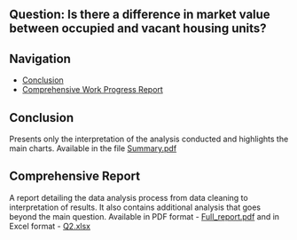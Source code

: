 ## **Question**: Is there a difference in market value between occupied and vacant housing units?

## Navigation
- [Conclusion](./Summary.pdf)
- [Comprehensive Work Progress Report](./Full_report.pdf)

## Conclusion
Presents only the interpretation of the analysis conducted and highlights the main charts. Available in the file [Summary.pdf](./Summary.pdf)

## Comprehensive Report
A report detailing the data analysis process from data cleaning to interpretation of results. It also contains additional analysis that goes beyond the main question. Available in PDF format - [Full_report.pdf](./Full_report.pdf) and in Excel format - [Q2.xlsx](./Q2.xlsx)
